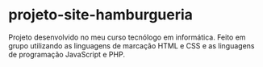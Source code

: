 # projeto-site-hamburgueria
Projeto desenvolvido no meu curso tecnólogo em informática. Feito em grupo utilizando as linguagens de marcação HTML e CSS e as linguagens de programação JavaScript e PHP.
